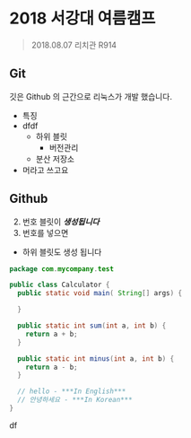 # 2018 서강대 여름캠프

> 2018.08.07
> 리치관 R914

## Git


깃은 Github 의 근간으로 리눅스가 개발 했습니다.

- 특징
- dfdf
  - 하위 블릿
    - 버전관리
  - 분산 저장소
- 머라고 쓰고요

## Github

2. 번호 블릿이 ***생성됩니다***
1. 번호를 넣으면
  - 하위 블릿도 생성 됩니다

```java
package com.mycompany.test

public class Calculator {
  public static void main( String[] args) {

  }

  public static int sum(int a, int b) {
    return a + b;
  }

  public static int minus(int a, int b) {
    return a - b;
  }

  // hello - ***In English***
  // 안녕하세요 - ***In Korean***
}
```









df























